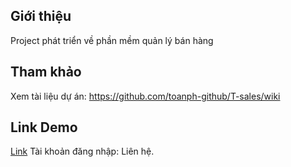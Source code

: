 ##  Giới thiệu
Project phát triển về phần mềm quản lý bán hàng

##  Tham khảo
Xem tài liệu dự án:
https://github.com/toanph-github/T-sales/wiki

## Link Demo
[Link](http://t-sales.000webhostapp.com/login)
Tài khoản đăng nhập: Liên hệ.
